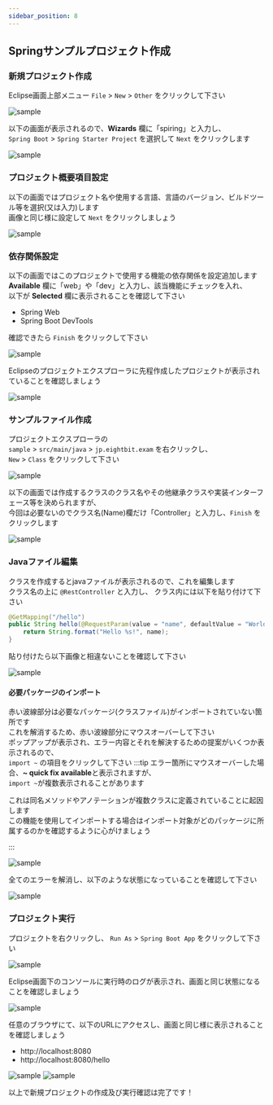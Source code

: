 ```yaml
---
sidebar_position: 8
---
```


## Springサンプルプロジェクト作成


### 新規プロジェクト作成

Eclipse画面上部メニュー `File` > `New` > `Other` をクリックして下さい

![sample](./img/spirng_project/sample1.png)

以下の画面が表示されるので、**Wizards** 欄に「spiring」と入力し、  
`Spring Boot` > `Spring Starter Project` を選択して `Next` をクリックします

![sample](./img/spirng_project/sample2.png)

### プロジェクト概要項目設定

以下の画面ではプロジェクト名や使用する言語、言語のバージョン、ビルドツール等を選択(又は入力)します  
画像と同じ様に設定して `Next` をクリックしましょう

![sample](./img/spirng_project/sample3.png)

### 依存関係設定

以下の画面ではこのプロジェクトで使用する機能の依存関係を設定追加します  
**Available** 欄に「web」や「dev」と入力し、該当機能にチェックを入れ、  
以下が **Selected** 欄に表示されることを確認して下さい  
- Spring Web
- Spring Boot DevTools

確認できたら `Finish` をクリックして下さい

![sample](./img/spirng_project/sample4.png)

Eclipseのプロジェクトエクスプローラに先程作成したプロジェクトが表示されていることを確認しましょう

![sample](./img/spirng_project/sample5.png)

### サンプルファイル作成

プロジェクトエクスプローラの  
`sample` > `src/main/java` > `jp.eightbit.exam` を右クリックし、  
`New` > `Class` をクリックして下さい

![sample](./img/spirng_project/sample6.png)

以下の画面では作成するクラスのクラス名やその他継承クラスや実装インターフェース等を決められますが、  
今回は必要ないのでクラス名(Name)欄だけ「Controller」と入力し、`Finish` をクリックします

![sample](./img/spirng_project/sample7.png)

### Javaファイル編集

クラスを作成するとjavaファイルが表示されるので、これを編集します  
クラス名の上に `@RestController` と入力し、
クラス内には以下を貼り付けて下さい
```java showLineNumbers
@GetMapping("/hello")
public String hello(@RequestParam(value = "name", defaultValue = "World") String name) {
    return String.format("Hello %s!", name);
}
```
貼り付けたら以下画像と相違ないことを確認して下さい


![sample](./img/spirng_project/sample8.png)

#### 必要パッケージのインポート

赤い波線部分は必要なパッケージ(クラスファイル)がインポートされていない箇所です  
これを解消するため、赤い波線部分にマウスオーバーして下さい  
ポップアップが表示され、エラー内容とそれを解決するための提案がいくつか表示されるので、  
`import ~` の項目をクリックして下さい
:::tip
エラー箇所にマウスオーバーした場合、**~ quick fix available**と表示されますが、  
`import ~`が複数表示されることがあります  

これは同名メソッドやアノテーションが複数クラスに定義されていることに起因します  
この機能を使用してインポートする場合はインポート対象がどのパッケージに所属するのかを確認するように心がけましょう

:::


![sample](./img/spirng_project/sample9.png)

全てのエラーを解消し、以下のような状態になっていることを確認して下さい

![sample](./img/spirng_project/sample10.png)

### プロジェクト実行

プロジェクトを右クリックし、 `Run As` > `Spring Boot App` をクリックして下さい

![sample](./img/spirng_project/sample11.png)

Eclipse画面下のコンソールに実行時のログが表示され、画面と同じ状態になることを確認しましょう

![sample](./img/spirng_project/sample12.png)

任意のブラウザにて、以下のURLにアクセスし、画面と同じ様に表示されることを確認しましょう
- http://localhost:8080
- http://localhost:8080/hello

![sample](./img/spirng_project/sample13.png)
![sample](./img/spirng_project/sample14.png)


以上で新規プロジェクトの作成及び実行確認は完了です！


